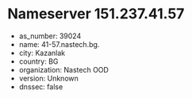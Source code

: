 # Nameserver 151.237.41.57

* as_number: 39024
* name: 41-57.nastech.bg.
* city: Kazanlak
* country: BG
* organization: Nastech OOD
* version: Unknown
* dnssec: false
